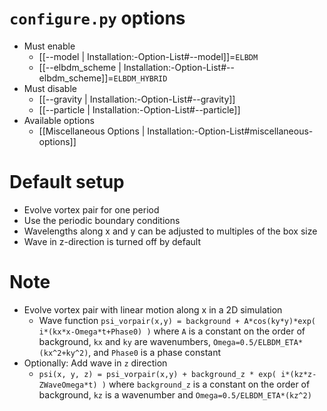 # `configure.py` options
- Must enable
   - [[--model | Installation:-Option-List#--model]]=`ELBDM`
   - [[--elbdm_scheme | Installation:-Option-List#--elbdm_scheme]]=`ELBDM_HYBRID`
- Must disable
   - [[--gravity | Installation:-Option-List#--gravity]]
   - [[--particle | Installation:-Option-List#--particle]]
- Available options
   - [[Miscellaneous Options | Installation:-Option-List#miscellaneous-options]]


# Default setup
- Evolve vortex pair for one period
- Use the periodic boundary conditions
- Wavelengths along x and y can be adjusted to multiples of the box size
- Wave in z-direction is turned off by default


# Note
- Evolve vortex pair with linear motion along x in a 2D simulation
   - Wave function `psi_vorpair(x,y) = background + A*cos(ky*y)*exp( i*(kx*x-Omega*t+Phase0) )`
     where `A` is a constant on the order of background, `kx` and `ky` are wavenumbers,
     `Omega=0.5/ELBDM_ETA*(kx^2+ky^2)`, and `Phase0` is a phase constant
- Optionally: Add wave in `z` direction
   - `psi(x, y, z) = psi_vorpair(x,y) + background_z * exp( i*(kz*z-ZWaveOmega*t) )`
     where `background_z` is a constant on the order of background, `kz` is a wavenumber and
     `Omega=0.5/ELBDM_ETA*(kz^2)`
